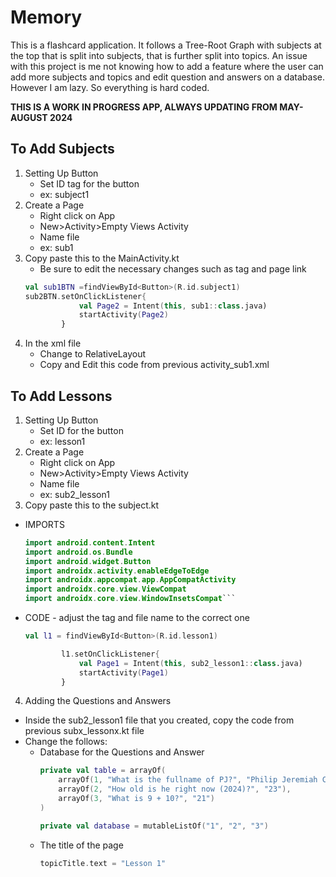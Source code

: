 # Memory

This is a flashcard application. It follows a Tree-Root Graph with subjects at the top that is split into subjects, that is further split into topics. An issue with this project is me not knowing how to add a feature where the user can add more subjects and topics and edit question and answers on a database. However I am lazy. So everything is hard coded. 

**THIS IS A WORK IN PROGRESS APP, ALWAYS UPDATING FROM MAY-AUGUST 2024**

## To Add Subjects
1. Setting Up Button
   - Set ID tag for the button
   - ex: subject1
2. Create a Page
   - Right click on App
   - New>Activity>Empty Views Activity
   - Name file
   - ex: sub1
3. Copy paste this to the MainActivity.kt
   - Be sure to edit the necessary changes such as tag and page link
   ```kotlin
   val sub1BTN =findViewById<Button>(R.id.subject1)
   sub2BTN.setOnClickListener{
               val Page2 = Intent(this, sub1::class.java)
               startActivity(Page2)
           }

4. In the xml file
   - Change to RelativeLayout
   - Copy and Edit this code from previous activity_sub1.xml

## To Add Lessons
1. Setting Up Button
   - Set ID for the button
   - ex: lesson1
2. Create a Page
   - Right click on App
   - New>Activity>Empty Views Activity
   - Name file
   - ex: sub2_lesson1
3. Copy paste this to the subject.kt
- IMPORTS
   ```kotlin
   import android.content.Intent
   import android.os.Bundle
   import android.widget.Button
   import androidx.activity.enableEdgeToEdge
   import androidx.appcompat.app.AppCompatActivity
   import androidx.core.view.ViewCompat
   import androidx.core.view.WindowInsetsCompat```
- CODE - adjust the tag and file name to the correct one
   ```kotlin
   val l1 = findViewById<Button>(R.id.lesson1)
   
           l1.setOnClickListener{
               val Page1 = Intent(this, sub2_lesson1::class.java)
               startActivity(Page1)
           }

4. Adding the Questions and Answers
- Inside the sub2_lesson1 file that you created, copy the code from previous subx_lessonx.kt file
- Change the follows:
  - Database for the Questions and Answer
    ```kotlin
    private val table = arrayOf(
        arrayOf(1, "What is the fullname of PJ?", "Philip Jeremiah Caleon"),
        arrayOf(2, "How old is he right now (2024)?", "23"),
        arrayOf(3, "What is 9 + 10?", "21")
    )

    private val database = mutableListOf("1", "2", "3")
   - The title of the page
     ```kotlin
     topicTitle.text = "Lesson 1" 
     

